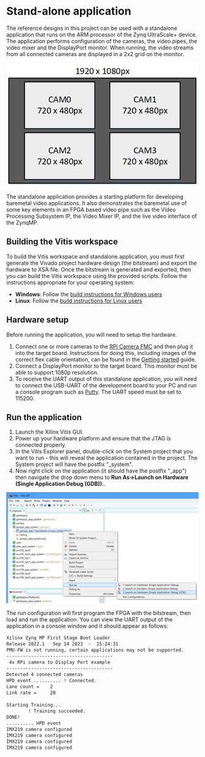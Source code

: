 # Stand-alone application

The reference designs in this project can be used with a standalone application that runs on
the ARM processor of the Zynq UltraScale+ device. The application performs configuration of
the cameras, the video pipes, the video mixer and the DisplayPort monitor. When running, the
video streams from all connected cameras are displayed in a 2x2 grid on the monitor.

![Video mixer output](images/video_mixer_standalone_app.png)

The standalone application provides a starting platform for developing baremetal video applications.
It also demonstrates the baremetal use of some key elements in an FPGA based video pipe such as the 
Video Processing Subsystem IP, the Video Mixer IP, and the live video interface of the ZynqMP.

## Building the Vitis workspace

To build the Vitis workspace and standalone application, you must first generate
the Vivado project hardware design (the bitstream) and export the hardware to XSA file.
Once the bitstream is generated and exported, then you can build the
Vitis workspace using the provided scripts. Follow the instructions appropriate for your
operating system:

* **Windows**: Follow the [build instructions for Windows users](/build_instructions.md#windows-users)
* **Linux**: Follow the [build instructions for Linux users](/build_instructions.md#linux-users)

## Hardware setup

Before running the application, you will need to setup the hardware.

1. Connect one or more cameras to the [RPi Camera FMC] and then plug it into the target board.
   Instructions for doing this, including images of the correct flex cable orientation, can be 
   found in the [Getting started](https://camerafmc.com/docs/rpi-camera-fmc/getting-started/#hardware-setup)
   guide.
2. Connect a DisplayPort monitor to the target board. This monitor must be able to support 1080p
   resolution.
3. To receive the UART output of this standalone application, you will need to connect the
   USB-UART of the development board to your PC and run a console program such as 
   [Putty]. The UART speed must be set to 115200.


## Run the application

1. Launch the Xilinx Vitis GUI.
2. Power up your hardware platform and ensure that the JTAG is connected properly.
3. In the Vitis Explorer panel, double-click on the System project that you want to run -
   this will reveal the application contained in the project. The System project will have 
   the postfix "_system".
4. Now right click on the application (it should have the postfix "_app") then navigate the
   drop down menu to **Run As->Launch on Hardware (Single Application Debug (GDB)).**.

![Vitis Launch on hardware](images/vitis-launch-on-hardware.png)

The run configuration will first program the FPGA with the bitstream, then load and run the 
application. You can view the UART output of the application in a console window and it should
appear as follows:

```
Xilinx Zynq MP First Stage Boot Loader
Release 2022.1   Sep 14 2023  -  15:24:31
PMU-FW is not running, certain applications may not be supported.
---------------------------------------
 4x RPi camera to Display Port example
---------------------------------------
Detected 4 connected cameras
HPD event .......... ! Connected.
Lane count =    2
Link rate =     20

Starting Training...
        ! Training succeeded.
DONE!
.......... HPD event
IMX219 camera configured
IMX219 camera configured
IMX219 camera configured
IMX219 camera configured
```


[RPi Camera FMC]: https://camerafmc.com/docs/rpi-camera-fmc/overview/
[Putty]: https://www.putty.org
